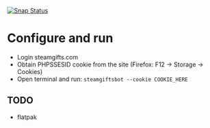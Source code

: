 [![Snap Status](https://build.snapcraft.io/badge/knightpp/steamgifts-bot.svg)](https://build.snapcraft.io/user/knightpp/steamgifts-bot)

# Configure and run
* Login steamgifts.com
* Obtain PHPSSESID cookie from the site (Firefox: F12 -> Storage -> Cookies)
* Open terminal and run: `steamgiftsbot --cookie COOKIE_HERE`


## TODO
* flatpak